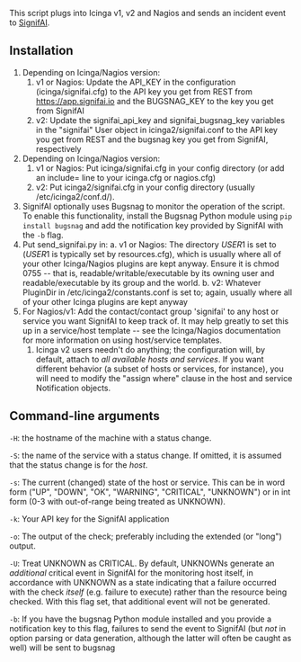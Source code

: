 This script plugs into Icinga v1, v2 and Nagios and sends an
incident event to [SignifAI](https://www.signifai.io).

## Installation

1. Depending on Icinga/Nagios version:
   1. v1 or Nagios: Update the API_KEY in the configuration (icinga/signifai.cfg) 
      to the API key you get from REST from https://app.signifai.io and the
      BUGSNAG_KEY to the key you get from SignifAI 
   2. v2: Update the signifai_api_key and signifai_bugsnag_key variables in 
      the "signifai" User object in icinga2/signifai.conf to the API key you 
      get from REST and the bugsnag key you get from SignifAI, respectively
2. Depending on Icinga/Nagios version:
   1. v1 or Nagios: Put icinga/signifai.cfg in your config directory (or add an 
      include= line to your icinga.cfg or nagios.cfg)
   2. v2: Put icinga2/signifai.cfg in your config directory (usually
      /etc/icinga2/conf.d/).
3. SignifAI optionally uses Bugsnag to monitor the operation of the script. To 
   enable this functionality, install the Bugsnag Python module using 
   `pip install bugsnag` and add the notification key provided by SignifAI with 
   the `-b` flag.
4. Put send_signifai.py in:
   a. v1 or Nagios: The directory $USER1$ is set to ($USER1$ 
      is typically set by resources.cfg), which is usually 
      where all of your other Icinga/Nagios plugins are kept 
      anyway. Ensure it is chmod 0755 -- that is, 
      readable/writable/executable by its owning user and
      readable/executable by its group and the world. 
   b. v2: Whatever PluginDir in /etc/icinga2/constants.conf
      is set to; again, usually where all of your other Icinga
      plugins are kept anyway
5. For Nagios/v1: Add the contact/contact group 'signifai' to any host or
   service you want SignifAI to keep track of. It may help
   greatly to set this up in a service/host template -- see
   the Icinga/Nagios documentation for more information on
   using host/service templates.
   1. Icinga v2 users needn't do anything; the configuration will, by
      default, attach to _all available hosts and services_. If you want
      different behavior (a subset of hosts or services, for instance),
      you will need to modify the "assign where" clause in the host and
      service Notification objects.


## Command-line arguments

`-H`: the hostname of the machine with a status change.

`-S`: the name of the service with a status change. If omitted,
      it is assumed that the status change is for the _host_.

`-s`: The current (changed) state of the host or service. This
      can be in word form ("UP", "DOWN", "OK", "WARNING", "CRITICAL",
      "UNKNOWN") or in int form (0-3 with out-of-range being
      treated as UNKNOWN). 

`-k`: Your API key for the SignifAI application

`-o`: The output of the check; preferably including the extended
      (or "long") output.

`-U`: Treat UNKNOWN as CRITICAL. By default, UNKNOWNs generate an
      _additional_ critical event in SignifAI for the monitoring 
      host itself, in accordance with UNKNOWN as a state 
      indicating that a failure occurred with the check _itself_ 
      (e.g. failure to execute) rather than the resource being
      checked. With this flag set, that additional event will
      not be generated.

`-b`: If you have the bugsnag Python module installed and you
      provide a notification key to this flag, failures to
      send the event to SignifAI (but _not_ in option parsing
      or data generation, although the latter will often be
      caught as well) will be sent to bugsnag
